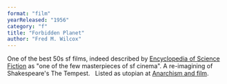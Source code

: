 ```yaml
---
format: "film"
yearReleased: "1956"
category: "f"
title: "Forbidden Planet"
author: "Fred M. Wilcox"
---
```

 One of the best 50s sf films, indeed described by <a href="http://www.sf-encyclopedia.com/entry/forbidden_planet">Encyclopedia of  Science Fiction</a> as "one of the few masterpieces of sf cinema". A  re-imagining of Shakespeare's The Tempest.
  
 Listed as utopian at <a href="https://translate.google.com/translate?hl=en&amp;sl=da&amp;tl=en&amp;u=https://sortefane.wordpress.com/r/anarkisme-og-film/"> Anarchism and film</a>.
  